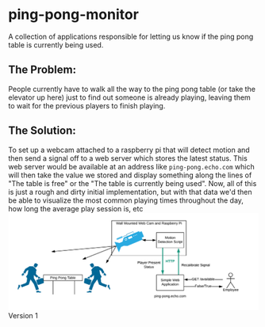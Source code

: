 # ping-pong-monitor
A collection of applications responsible for letting us know if the ping pong table is currently being used.

## The Problem:
People currently have to walk all the way to the ping pong table (or take the elevator up here) just to find out someone is already playing, leaving them to wait for the previous players to finish playing.

## The Solution:
To set up a webcam attached to a raspberry pi that will detect motion and then send a signal off to a web server which stores the latest status. This web server would be available at an address like `ping-pong.echo.com` which will then take the value we stored and display something along the lines of "The table is free" or the "The table is currently being used". Now, all of this is just a rough and dirty initial implementation, but with that data we'd then be able to visualize the most common playing times throughout the day, how long the average play session is, etc
![Version 1](https://github.com/zmailloux/ping-pong-monitor/blob/master/Ping%20Pong%20Monitor%20-%20V1.png)
Version 1
